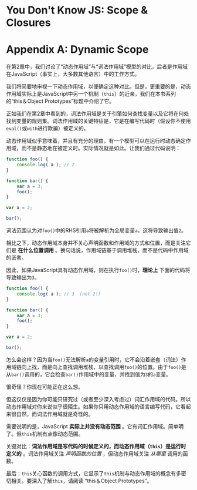 # You Don't Know JS: Scope & Closures

# Appendix A: Dynamic Scope

在第2章中，我们讨论了“动态作用域”与“词法作用域”模型的对比，后者是作用域在JavaScript（事实上，大多数其他语言）中的工作方式。

我们将简要地审视一下动态作用域，以便确定这种对比。但是，更重要的是，动态作用域实际上是JavaScript中另一个机制（`this`）的近亲，我们在本书系列的“this＆Object Prototypes”标题中介绍了它。

正如我们在第2章中看到的，词法作用域是关于引擎如何查找变量以及它将在何处找到变量的规则集。词法作用域的关键特征是，它是在编写代码时（假设你不使用`eval()`或`with`进行欺骗）被定义的。

动态作用域似乎意味着，并且有充分的理由，有一个模型可以在运行时动态确定作用域，而不是静态地在被定义时。实际情况就是如此。让我们通过代码说明：

```js
function foo() {
	console.log( a ); // 2
}

function bar() {
	var a = 3;
	foo();
}

var a = 2;

bar();
```

词法范围认为对`foo()`中的RHS引用`a`将被解析为全局变量`a`，这将导致输出值`2`。

相比之下，动态作用域本身并不关心声明函数和作用域的方式和位置，而是关注它们是 **在什么位置调用** 。换句话说，作用域链基于调用堆栈，而不是代码中作用域的嵌套。

因此，如果JavaScript具有动态作用域，则在执行`foo()`时，**理论上** 下面的代码将导致输出为`3`。

```js
function foo() {
	console.log( a ); // 3  (not 2!)
}

function bar() {
	var a = 3;
	foo();
}

var a = 2;

bar();
```

怎么会这样？因为当`foo()`无法解析`a`的变量引用时，它不会沿着嵌套（词法）作用域链向上找，而是向上查找调用堆栈，以查找调用`foo()`的位置。由于`foo()`是从`bar()`调用的，它会检查`bar()`作用域中的变量，并找到值为`3`的`a`变量。

很奇怪？你现在可能正在这么想。

但这仅仅是因为你可能只研究过（或者至少深入考虑过）词汇作用域的代码。所以动态作用域对你来说似乎很陌生。如果你只用动态作用域的语言编写代码，它看起来很自然，而词法作用域就是奇怪的。

需要说明的是，JavaScript **实际上并没有动态范围** 。它有词汇作用域。简单明了。但`this`机制有点像动态范围。

关键对比：**词法作用域是写代码的时候定义的，而动态作用域（`this`）是运行时定义的** 。词法作用域关注 *声明函数的位置* ，但动态作用域关注 *从哪里* 调用的函数。

最后：`this`关心函数的调用方式，它显示了`this`机制与动态作用域的概念有多密切相关。要深入了解`this`，请阅读 “this＆Object Prototypes”。

